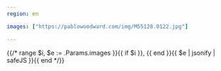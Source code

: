 ```yaml
---
region: en

images: ["https://pablowoodward.com/img/M55128.0122.jpg"]

---
```


<!-- Array refrenced in `seo.html` using: -->
{{/* range $i, $e := .Params.images }}{{ if $i }}, {{ end }}{{ $e | jsonify | safeJS }}{{ end */}}